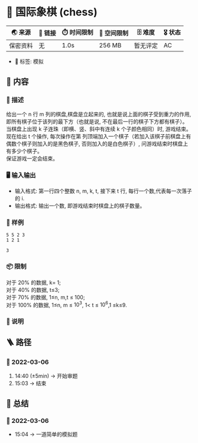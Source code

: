 # 📛 国际象棋 (chess)
| 🌏 来源  | 🔗 链接 | ⏱️ 时间限制 | 💾 空间限制 | 🗄️ 难度 | 🎖️ 状态 |
|--------|--------|-------------|-------------|--------|----------|
| 保密资料 | 无      | 1.0s        | 256 MB      | 暂无评定 | AC       |
* 🔖 标签: 模拟

## 📘 内容
### 🧾 描述
给出一个 n 行 m 列的棋盘,棋盘是立起来的, 也就是说上面的棋子受到重力的作用,即所有棋子位于该列的最下方（也就是说, 不在最后一行的棋子下方都有棋子）。  
当棋盘上出现 k 子连珠（即横、竖、斜中有连续 k 个子颜色相同）时, 游戏结束。  
现在给出 t 个操作, 每次操作在第 列顶端加入一个棋子（若加入该棋子前棋盘上有偶数个棋子则加入的是黑色棋子, 否则加入的是白色棋子）, 问游戏结束时棋盘上有多少个棋子。  
保证游戏一定会结束。

### 🖥️ 输入输出
* 输入格式:
第一行四个整数 n, m, k, t, 接下来 t 行, 每行一个数,代表每一次落子的 i.
* 输出格式:
输出一个数, 即游戏结束时棋盘上的棋子数量。
### 🏴 样例
```input1
5 5 2 3
1 2 1
```
```output1
3
```

### 📦 限制
对于 20% 的数据, k= 1;  
对于 40% 的数据, t≤3;  
对于 70% 的数据, 1≤n, m,t ≤ 100;  
对于 100% 的数据, 1≤n, m ≤ $10^3$, 1< t ≤ $10^6$,1 ≤k≤9.  

### 📝 说明

## 🪜 路径
### 📆 2022-03-06
1. 14:40 (±5min) -> 开始审题
2. 15:03 -> 结束

## 📰 总结
### 📆 2022-03-06
* 15:04 -> 一道简单的模拟题
